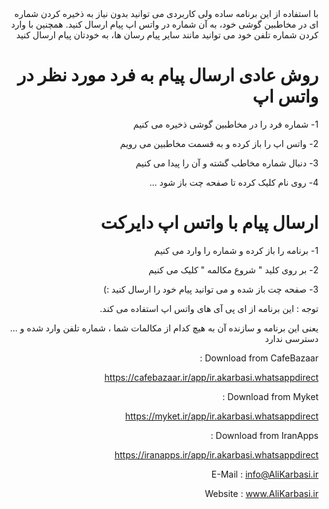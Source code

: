 <div dir="rtl">
با استفاده از این برنامه ساده ولی کاربردی می توانید بدون نیاز به ذخیره کردن شماره ای در مخاطبین گوشی خود، به آن شماره در واتس اپ پیام ارسال کنید. همچنین با وارد کردن شماره تلفن خود می توانید مانند سایر پیام رسان ها، به خودتان پیام ارسال کنید


# روش عادی ارسال پیام به فرد مورد نظر در واتس اپ

1- شماره فرد را در مخاطبین گوشی ذخیره می کنیم

2- واتس اپ را باز کرده و به قسمت مخاطبین می رویم

3- دنبال شماره مخاطب گشته و آن را پیدا می کنیم

4- روی نام کلیک کرده تا صفحه چت باز شود ...


# ارسال پیام با واتس اپ دایرکت

1- برنامه را باز کرده و شماره را وارد می کنیم

2- بر روی کلید " شروع مکالمه " کلیک می کنیم

3- صفحه چت باز شده و می توانید پیام خود را ارسال کنید :)

توجه : این برنامه از ای پی آی های واتس اپ استفاده می کند.

یعنی این برنامه و سازنده آن به هیچ کدام از مکالمات شما ، شماره تلفن وارد شده و ... دسترسی ندارد


Download from CafeBazaar :

https://cafebazaar.ir/app/ir.akarbasi.whatsappdirect

Download from Myket :

https://myket.ir/app/ir.akarbasi.whatsappdirect

Download from IranApps :

https://iranapps.ir/app/ir.akarbasi.whatsappdirect



E-Mail : info@AliKarbasi.ir

Website : www.AliKarbasi.ir
</div>
